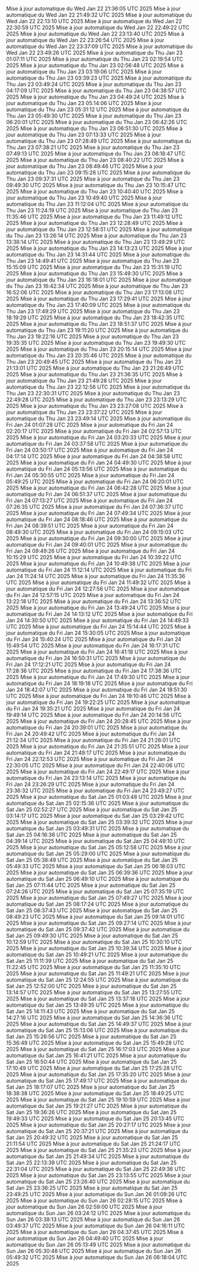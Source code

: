 Mise à jour automatique du Wed Jan 22 21:36:05 UTC 2025
Mise à jour automatique du Wed Jan 22 21:49:32 UTC 2025
Mise à jour automatique du Wed Jan 22 22:13:10 UTC 2025
Mise à jour automatique du Wed Jan 22 22:30:59 UTC 2025
Mise à jour automatique du Wed Jan 22 22:49:22 UTC 2025
Mise à jour automatique du Wed Jan 22 23:13:40 UTC 2025
Mise à jour automatique du Wed Jan 22 23:26:54 UTC 2025
Mise à jour automatique du Wed Jan 22 23:37:09 UTC 2025
Mise à jour automatique du Wed Jan 22 23:49:26 UTC 2025
Mise à jour automatique du Thu Jan 23 01:07:11 UTC 2025
Mise à jour automatique du Thu Jan 23 02:19:54 UTC 2025
Mise à jour automatique du Thu Jan 23 02:56:48 UTC 2025
Mise à jour automatique du Thu Jan 23 03:19:06 UTC 2025
Mise à jour automatique du Thu Jan 23 03:39:23 UTC 2025
Mise à jour automatique du Thu Jan 23 03:49:24 UTC 2025
Mise à jour automatique du Thu Jan 23 04:17:09 UTC 2025
Mise à jour automatique du Thu Jan 23 04:38:57 UTC 2025
Mise à jour automatique du Thu Jan 23 04:49:24 UTC 2025
Mise à jour automatique du Thu Jan 23 05:14:06 UTC 2025
Mise à jour automatique du Thu Jan 23 05:31:12 UTC 2025
Mise à jour automatique du Thu Jan 23 05:49:30 UTC 2025
Mise à jour automatique du Thu Jan 23 06:20:01 UTC 2025
Mise à jour automatique du Thu Jan 23 06:42:26 UTC 2025
Mise à jour automatique du Thu Jan 23 06:51:30 UTC 2025
Mise à jour automatique du Thu Jan 23 07:13:33 UTC 2025
Mise à jour automatique du Thu Jan 23 07:28:49 UTC 2025
Mise à jour automatique du Thu Jan 23 07:38:21 UTC 2025
Mise à jour automatique du Thu Jan 23 07:49:13 UTC 2025
Mise à jour automatique du Thu Jan 23 08:18:47 UTC 2025
Mise à jour automatique du Thu Jan 23 08:40:22 UTC 2025
Mise à jour automatique du Thu Jan 23 08:49:46 UTC 2025
Mise à jour automatique du Thu Jan 23 09:15:26 UTC 2025
Mise à jour automatique du Thu Jan 23 09:37:31 UTC 2025
Mise à jour automatique du Thu Jan 23 09:49:30 UTC 2025
Mise à jour automatique du Thu Jan 23 10:15:47 UTC 2025
Mise à jour automatique du Thu Jan 23 10:40:40 UTC 2025
Mise à jour automatique du Thu Jan 23 10:49:40 UTC 2025
Mise à jour automatique du Thu Jan 23 11:12:04 UTC 2025
Mise à jour automatique du Thu Jan 23 11:24:19 UTC 2025
Mise à jour automatique du Thu Jan 23 11:35:46 UTC 2025
Mise à jour automatique du Thu Jan 23 11:49:12 UTC 2025
Mise à jour automatique du Thu Jan 23 12:28:49 UTC 2025
Mise à jour automatique du Thu Jan 23 12:58:51 UTC 2025
Mise à jour automatique du Thu Jan 23 13:26:14 UTC 2025
Mise à jour automatique du Thu Jan 23 13:38:14 UTC 2025
Mise à jour automatique du Thu Jan 23 13:49:29 UTC 2025
Mise à jour automatique du Thu Jan 23 14:13:23 UTC 2025
Mise à jour automatique du Thu Jan 23 14:31:44 UTC 2025
Mise à jour automatique du Thu Jan 23 14:49:41 UTC 2025
Mise à jour automatique du Thu Jan 23 15:15:09 UTC 2025
Mise à jour automatique du Thu Jan 23 15:31:19 UTC 2025
Mise à jour automatique du Thu Jan 23 15:49:30 UTC 2025
Mise à jour automatique du Thu Jan 23 16:18:01 UTC 2025
Mise à jour automatique du Thu Jan 23 16:42:34 UTC 2025
Mise à jour automatique du Thu Jan 23 16:52:06 UTC 2025
Mise à jour automatique du Thu Jan 23 17:13:08 UTC 2025
Mise à jour automatique du Thu Jan 23 17:29:41 UTC 2025
Mise à jour automatique du Thu Jan 23 17:40:09 UTC 2025
Mise à jour automatique du Thu Jan 23 17:49:29 UTC 2025
Mise à jour automatique du Thu Jan 23 18:19:29 UTC 2025
Mise à jour automatique du Thu Jan 23 18:42:35 UTC 2025
Mise à jour automatique du Thu Jan 23 18:51:37 UTC 2025
Mise à jour automatique du Thu Jan 23 19:11:20 UTC 2025
Mise à jour automatique du Thu Jan 23 19:22:16 UTC 2025
Mise à jour automatique du Thu Jan 23 19:35:35 UTC 2025
Mise à jour automatique du Thu Jan 23 19:49:30 UTC 2025
Mise à jour automatique du Thu Jan 23 20:15:14 UTC 2025
Mise à jour automatique du Thu Jan 23 20:35:46 UTC 2025
Mise à jour automatique du Thu Jan 23 20:49:45 UTC 2025
Mise à jour automatique du Thu Jan 23 21:13:01 UTC 2025
Mise à jour automatique du Thu Jan 23 21:26:49 UTC 2025
Mise à jour automatique du Thu Jan 23 21:36:35 UTC 2025
Mise à jour automatique du Thu Jan 23 21:49:28 UTC 2025
Mise à jour automatique du Thu Jan 23 22:12:56 UTC 2025
Mise à jour automatique du Thu Jan 23 22:30:31 UTC 2025
Mise à jour automatique du Thu Jan 23 22:49:28 UTC 2025
Mise à jour automatique du Thu Jan 23 23:13:29 UTC 2025
Mise à jour automatique du Thu Jan 23 23:27:08 UTC 2025
Mise à jour automatique du Thu Jan 23 23:37:22 UTC 2025
Mise à jour automatique du Thu Jan 23 23:49:14 UTC 2025
Mise à jour automatique du Fri Jan 24 01:07:28 UTC 2025
Mise à jour automatique du Fri Jan 24 02:20:17 UTC 2025
Mise à jour automatique du Fri Jan 24 02:57:13 UTC 2025
Mise à jour automatique du Fri Jan 24 03:20:33 UTC 2025
Mise à jour automatique du Fri Jan 24 03:37:58 UTC 2025
Mise à jour automatique du Fri Jan 24 03:50:17 UTC 2025
Mise à jour automatique du Fri Jan 24 04:17:14 UTC 2025
Mise à jour automatique du Fri Jan 24 04:38:58 UTC 2025
Mise à jour automatique du Fri Jan 24 04:49:30 UTC 2025
Mise à jour automatique du Fri Jan 24 05:13:56 UTC 2025
Mise à jour automatique du Fri Jan 24 05:30:55 UTC 2025
Mise à jour automatique du Fri Jan 24 05:49:25 UTC 2025
Mise à jour automatique du Fri Jan 24 06:20:01 UTC 2025
Mise à jour automatique du Fri Jan 24 06:42:28 UTC 2025
Mise à jour automatique du Fri Jan 24 06:51:37 UTC 2025
Mise à jour automatique du Fri Jan 24 07:13:27 UTC 2025
Mise à jour automatique du Fri Jan 24 07:26:35 UTC 2025
Mise à jour automatique du Fri Jan 24 07:36:37 UTC 2025
Mise à jour automatique du Fri Jan 24 07:49:34 UTC 2025
Mise à jour automatique du Fri Jan 24 08:18:46 UTC 2025
Mise à jour automatique du Fri Jan 24 08:39:51 UTC 2025
Mise à jour automatique du Fri Jan 24 08:49:30 UTC 2025
Mise à jour automatique du Fri Jan 24 09:15:03 UTC 2025
Mise à jour automatique du Fri Jan 24 09:30:00 UTC 2025
Mise à jour automatique du Fri Jan 24 09:40:01 UTC 2025
Mise à jour automatique du Fri Jan 24 09:49:26 UTC 2025
Mise à jour automatique du Fri Jan 24 10:15:29 UTC 2025
Mise à jour automatique du Fri Jan 24 10:39:22 UTC 2025
Mise à jour automatique du Fri Jan 24 10:49:38 UTC 2025
Mise à jour automatique du Fri Jan 24 11:12:14 UTC 2025
Mise à jour automatique du Fri Jan 24 11:24:14 UTC 2025
Mise à jour automatique du Fri Jan 24 11:35:36 UTC 2025
Mise à jour automatique du Fri Jan 24 11:49:32 UTC 2025
Mise à jour automatique du Fri Jan 24 12:27:56 UTC 2025
Mise à jour automatique du Fri Jan 24 12:57:15 UTC 2025
Mise à jour automatique du Fri Jan 24 13:22:18 UTC 2025
Mise à jour automatique du Fri Jan 24 13:36:52 UTC 2025
Mise à jour automatique du Fri Jan 24 13:49:24 UTC 2025
Mise à jour automatique du Fri Jan 24 14:13:12 UTC 2025
Mise à jour automatique du Fri Jan 24 14:30:50 UTC 2025
Mise à jour automatique du Fri Jan 24 14:49:33 UTC 2025
Mise à jour automatique du Fri Jan 24 15:14:44 UTC 2025
Mise à jour automatique du Fri Jan 24 15:30:05 UTC 2025
Mise à jour automatique du Fri Jan 24 15:40:24 UTC 2025
Mise à jour automatique du Fri Jan 24 15:49:54 UTC 2025
Mise à jour automatique du Fri Jan 24 16:17:31 UTC 2025
Mise à jour automatique du Fri Jan 24 16:41:18 UTC 2025
Mise à jour automatique du Fri Jan 24 16:50:31 UTC 2025
Mise à jour automatique du Fri Jan 24 17:12:21 UTC 2025
Mise à jour automatique du Fri Jan 24 17:28:36 UTC 2025
Mise à jour automatique du Fri Jan 24 17:38:36 UTC 2025
Mise à jour automatique du Fri Jan 24 17:49:30 UTC 2025
Mise à jour automatique du Fri Jan 24 18:19:18 UTC 2025
Mise à jour automatique du Fri Jan 24 18:42:07 UTC 2025
Mise à jour automatique du Fri Jan 24 18:51:30 UTC 2025
Mise à jour automatique du Fri Jan 24 19:10:46 UTC 2025
Mise à jour automatique du Fri Jan 24 19:22:25 UTC 2025
Mise à jour automatique du Fri Jan 24 19:35:21 UTC 2025
Mise à jour automatique du Fri Jan 24 19:49:14 UTC 2025
Mise à jour automatique du Fri Jan 24 20:14:56 UTC 2025
Mise à jour automatique du Fri Jan 24 20:28:45 UTC 2025
Mise à jour automatique du Fri Jan 24 20:39:01 UTC 2025
Mise à jour automatique du Fri Jan 24 20:49:42 UTC 2025
Mise à jour automatique du Fri Jan 24 21:12:34 UTC 2025
Mise à jour automatique du Fri Jan 24 21:26:01 UTC 2025
Mise à jour automatique du Fri Jan 24 21:35:51 UTC 2025
Mise à jour automatique du Fri Jan 24 21:49:17 UTC 2025
Mise à jour automatique du Fri Jan 24 22:12:53 UTC 2025
Mise à jour automatique du Fri Jan 24 22:30:05 UTC 2025
Mise à jour automatique du Fri Jan 24 22:40:06 UTC 2025
Mise à jour automatique du Fri Jan 24 22:49:17 UTC 2025
Mise à jour automatique du Fri Jan 24 23:13:14 UTC 2025
Mise à jour automatique du Fri Jan 24 23:26:29 UTC 2025
Mise à jour automatique du Fri Jan 24 23:36:32 UTC 2025
Mise à jour automatique du Fri Jan 24 23:49:27 UTC 2025
Mise à jour automatique du Sat Jan 25 01:03:48 UTC 2025
Mise à jour automatique du Sat Jan 25 02:15:36 UTC 2025
Mise à jour automatique du Sat Jan 25 02:52:27 UTC 2025
Mise à jour automatique du Sat Jan 25 03:14:17 UTC 2025
Mise à jour automatique du Sat Jan 25 03:29:42 UTC 2025
Mise à jour automatique du Sat Jan 25 03:39:32 UTC 2025
Mise à jour automatique du Sat Jan 25 03:49:31 UTC 2025
Mise à jour automatique du Sat Jan 25 04:16:36 UTC 2025
Mise à jour automatique du Sat Jan 25 04:39:14 UTC 2025
Mise à jour automatique du Sat Jan 25 04:49:10 UTC 2025
Mise à jour automatique du Sat Jan 25 05:12:58 UTC 2025
Mise à jour automatique du Sat Jan 25 05:29:00 UTC 2025
Mise à jour automatique du Sat Jan 25 05:38:49 UTC 2025
Mise à jour automatique du Sat Jan 25 05:49:33 UTC 2025
Mise à jour automatique du Sat Jan 25 06:18:03 UTC 2025
Mise à jour automatique du Sat Jan 25 06:39:36 UTC 2025
Mise à jour automatique du Sat Jan 25 06:49:10 UTC 2025
Mise à jour automatique du Sat Jan 25 07:11:44 UTC 2025
Mise à jour automatique du Sat Jan 25 07:24:26 UTC 2025
Mise à jour automatique du Sat Jan 25 07:35:19 UTC 2025
Mise à jour automatique du Sat Jan 25 07:49:27 UTC 2025
Mise à jour automatique du Sat Jan 25 08:17:24 UTC 2025
Mise à jour automatique du Sat Jan 25 08:37:43 UTC 2025
Mise à jour automatique du Sat Jan 25 08:49:23 UTC 2025
Mise à jour automatique du Sat Jan 25 09:14:01 UTC 2025
Mise à jour automatique du Sat Jan 25 09:27:14 UTC 2025
Mise à jour automatique du Sat Jan 25 09:37:42 UTC 2025
Mise à jour automatique du Sat Jan 25 09:49:30 UTC 2025
Mise à jour automatique du Sat Jan 25 10:12:59 UTC 2025
Mise à jour automatique du Sat Jan 25 10:30:10 UTC 2025
Mise à jour automatique du Sat Jan 25 10:39:34 UTC 2025
Mise à jour automatique du Sat Jan 25 10:49:21 UTC 2025
Mise à jour automatique du Sat Jan 25 11:11:39 UTC 2025
Mise à jour automatique du Sat Jan 25 11:22:45 UTC 2025
Mise à jour automatique du Sat Jan 25 11:35:10 UTC 2025
Mise à jour automatique du Sat Jan 25 11:49:21 UTC 2025
Mise à jour automatique du Sat Jan 25 12:24:55 UTC 2025
Mise à jour automatique du Sat Jan 25 12:52:00 UTC 2025
Mise à jour automatique du Sat Jan 25 13:14:57 UTC 2025
Mise à jour automatique du Sat Jan 25 13:27:55 UTC 2025
Mise à jour automatique du Sat Jan 25 13:37:18 UTC 2025
Mise à jour automatique du Sat Jan 25 13:49:35 UTC 2025
Mise à jour automatique du Sat Jan 25 14:11:43 UTC 2025
Mise à jour automatique du Sat Jan 25 14:27:16 UTC 2025
Mise à jour automatique du Sat Jan 25 14:36:36 UTC 2025
Mise à jour automatique du Sat Jan 25 14:49:37 UTC 2025
Mise à jour automatique du Sat Jan 25 15:13:06 UTC 2025
Mise à jour automatique du Sat Jan 25 15:26:56 UTC 2025
Mise à jour automatique du Sat Jan 25 15:36:49 UTC 2025
Mise à jour automatique du Sat Jan 25 15:49:28 UTC 2025
Mise à jour automatique du Sat Jan 25 16:17:03 UTC 2025
Mise à jour automatique du Sat Jan 25 16:41:21 UTC 2025
Mise à jour automatique du Sat Jan 25 16:50:44 UTC 2025
Mise à jour automatique du Sat Jan 25 17:10:49 UTC 2025
Mise à jour automatique du Sat Jan 25 17:25:28 UTC 2025
Mise à jour automatique du Sat Jan 25 17:35:20 UTC 2025
Mise à jour automatique du Sat Jan 25 17:49:17 UTC 2025
Mise à jour automatique du Sat Jan 25 18:17:07 UTC 2025
Mise à jour automatique du Sat Jan 25 18:38:38 UTC 2025
Mise à jour automatique du Sat Jan 25 18:49:25 UTC 2025
Mise à jour automatique du Sat Jan 25 19:10:59 UTC 2025
Mise à jour automatique du Sat Jan 25 19:21:27 UTC 2025
Mise à jour automatique du Sat Jan 25 19:36:26 UTC 2025
Mise à jour automatique du Sat Jan 25 19:49:33 UTC 2025
Mise à jour automatique du Sat Jan 25 20:13:45 UTC 2025
Mise à jour automatique du Sat Jan 25 20:27:17 UTC 2025
Mise à jour automatique du Sat Jan 25 20:37:21 UTC 2025
Mise à jour automatique du Sat Jan 25 20:49:32 UTC 2025
Mise à jour automatique du Sat Jan 25 21:11:54 UTC 2025
Mise à jour automatique du Sat Jan 25 21:24:17 UTC 2025
Mise à jour automatique du Sat Jan 25 21:35:23 UTC 2025
Mise à jour automatique du Sat Jan 25 21:49:34 UTC 2025
Mise à jour automatique du Sat Jan 25 22:13:39 UTC 2025
Mise à jour automatique du Sat Jan 25 22:31:04 UTC 2025
Mise à jour automatique du Sat Jan 25 22:49:36 UTC 2025
Mise à jour automatique du Sat Jan 25 23:13:55 UTC 2025
Mise à jour automatique du Sat Jan 25 23:26:40 UTC 2025
Mise à jour automatique du Sat Jan 25 23:36:25 UTC 2025
Mise à jour automatique du Sat Jan 25 23:49:25 UTC 2025
Mise à jour automatique du Sun Jan 26 01:09:26 UTC 2025
Mise à jour automatique du Sun Jan 26 02:28:15 UTC 2025
Mise à jour automatique du Sun Jan 26 02:59:00 UTC 2025
Mise à jour automatique du Sun Jan 26 03:24:12 UTC 2025
Mise à jour automatique du Sun Jan 26 03:38:13 UTC 2025
Mise à jour automatique du Sun Jan 26 03:49:37 UTC 2025
Mise à jour automatique du Sun Jan 26 04:16:11 UTC 2025
Mise à jour automatique du Sun Jan 26 04:37:45 UTC 2025
Mise à jour automatique du Sun Jan 26 04:49:40 UTC 2025
Mise à jour automatique du Sun Jan 26 05:13:49 UTC 2025
Mise à jour automatique du Sun Jan 26 05:30:48 UTC 2025
Mise à jour automatique du Sun Jan 26 05:49:32 UTC 2025
Mise à jour automatique du Sun Jan 26 06:18:04 UTC 2025
